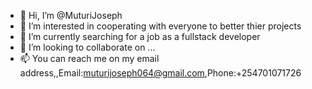 - 👋 Hi, I’m @MuturiJoseph
- 👀 I’m interested in cooperating with everyone to better thier projects
- 🌱 I’m currently searching for a job as a fullstack developer
- 💞️ I’m looking to collaborate on ...
- 📫 You can reach me on my email address,,Email:muturijoseph064@gmail.com,Phone:+254701071726

<!---
MuturiJoseph/MuturiJoseph is a ✨ special ✨ repository because its `README.md` (this file) appears on your GitHub profile.
You can click the Preview link to take a look at your changes.
--->
